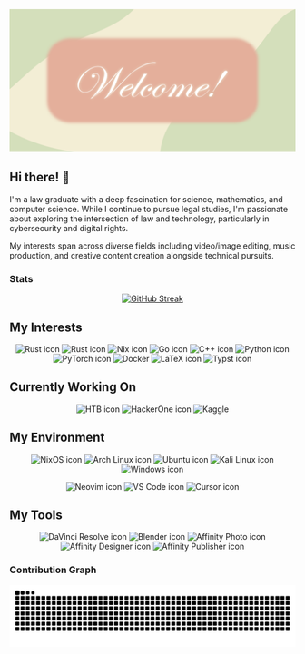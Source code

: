 ![banner](https://github.com/UTshion/UTshion/blob/main/img/banner.png)

## Hi there! 👋

I'm a law graduate with a deep fascination for science, mathematics, and computer science. While I continue to pursue legal studies, I'm passionate about exploring the intersection of law and technology, particularly in cybersecurity and digital rights.

My interests span across diverse fields including video/image editing, music production, and creative content creation alongside technical pursuits.

### Stats
<div align="center">

[![GitHub Streak](https://streak-stats.demolab.com?user=UTshion&theme=horizon&border_radius=5)](https://git.io/streak-stats)

</div>

## My Interests
<p align="center">
<img alt="Rust icon" src="https://img.shields.io/badge/Linux-%23fcc624?style=for-the-badge&logo=linux&logoColor=black">
<img alt="Rust icon" src="https://img.shields.io/badge/Rust-%23000000?style=for-the-badge&logo=rust&logoColor=white">
<img alt="Nix icon" src="https://img.shields.io/badge/Nix-%235277C3?style=for-the-badge&logo=nixos&logoColoror=white">
<img alt="Go icon" src="https://img.shields.io/badge/Go-%2300ADD8?style=for-the-badge&logo=go&logoColor=white">
<img alt="C++ icon" src="https://img.shields.io/badge/c%2B%2B-%2300599C?style=for-the-badge&logo=cplusplus&logoColor=white">
<img alt="Python icon" src="https://img.shields.io/badge/Python-%233776AB?style=for-the-badge&logo=python&logoColor=white">
<img alt="PyTorch icon" src="https://img.shields.io/badge/PyTorch-%23EE4C2C?style=for-the-badge&logo=pytorch&logoColor=white">
<img alt="Docker" src="https://img.shields.io/badge/Docker-%232496ED?style=for-the-badge&logo=docker&logoColor=white">
<img alt="LaTeX icon" src="https://img.shields.io/badge/LaTeX-%23008080?style=for-the-badge&logo=latex&logoColor=white">
<img alt="Typst icon" src="https://img.shields.io/badge/Typst-239DAD?style=for-the-badge&logo=typst&logoColor=white">
</p>

## Currently Working On
<p align="center">
<img alt="HTB icon" src="https://img.shields.io/badge/Hack_The_Box-%239FEF00?style=for-the-badge&logo=hackthebox&logoColor=white">
<img alt="HackerOne icon" src="https://img.shields.io/badge/HackerOne-%23494649?style=for-the-badge&logo=hackerone&logoColor=white">
<img alt="Kaggle" src="https://img.shields.io/badge/Kaggle-%2320BEFF?style=for-the-badge&logo=kaggle&logoColor=white">
</p>

## My Environment
<p align="center">
<img alt="NixOS icon" src="https://img.shields.io/badge/NixOS-%235277C3?style=for-the-badge&logo=nixos&logoColor=white">
<img alt="Arch Linux icon" src="https://img.shields.io/badge/Arch_Linux-%231793D1?style=for-the-badge&logo=archlinux&logoColor=white">
<img alt="Ubuntu icon" src="https://img.shields.io/badge/Ubuntu-%23E95420?style=for-the-badge&logo=ubuntu&logoColor=white">
<img alt="Kali Linux icon" src="https://img.shields.io/badge/Kali_Linux-%23557C94?style=for-the-badge&logo=kalilinux&logoColor=white">
<img alt="Windows icon" src="https://img.shields.io/badge/Windows-%230078D4?style=for-the-badge&logo=windows11&logoColor=white">
</p>
<p align="center">
<img alt="Neovim icon" src="https://img.shields.io/badge/Neovim-%2357A143?style=for-the-badge&logo=neovim&logoColor=white">
<img alt="VS Code icon" src="https://img.shields.io/badge/VS_Code-%23007ACC?style=for-the-badge&logo=visualstudiocode&logoColor=white">
<img alt="Cursor icon" src="https://img.shields.io/badge/Cursor-%23000000?style=for-the-badge&logo=cursor&logoColor=white">
</p>

## My Tools
<p align="center">
<img alt="DaVinci Resolve icon" src="https://img.shields.io/badge/DaVinci_Resolve-%23233A51?style=for-the-badge&logo=davinciresolve&logoColor=white">
<img alt="Blender icon" src="https://img.shields.io/badge/Blender-%20F5792A?style=for-the-badge&logo=blender&logoColor=white">
<img alt="Affinity Photo icon" src="https://img.shields.io/badge/Affinity_Photo-%234E3188?style=for-the-badge&logo=affinityphoto&logoColor=white">
<img alt="Affinity Designer icon" src="https://img.shields.io/badge/Affinity_Designer-%23134881?style=for-the-badge&logo=affinitydesigner&logoColor=white">
<img alt="Affinity Publisher icon" src="https://img.shields.io/badge/Affinity_Publisher-%23891B26?style=for-the-badge&logo=affinitypublisher&logoColor=white">
</p>

### Contribution Graph
<picture>
  <source media="(prefers-color-scheme: dark)" srcset="https://raw.githubusercontent.com/UTshion/UTshion/output/github-contribution-grid-snake-dark.svg">
  <source media="(prefers-color-scheme: light)" srcset="https://raw.githubusercontent.com/UTshion/UTshion/output/github-contribution-grid-snake.svg">
  <img alt="github contribution grid snake animation" src="https://raw.githubusercontent.com/UTshion/UTshion/output/github-contribution-grid-snake.svg">
</picture>
